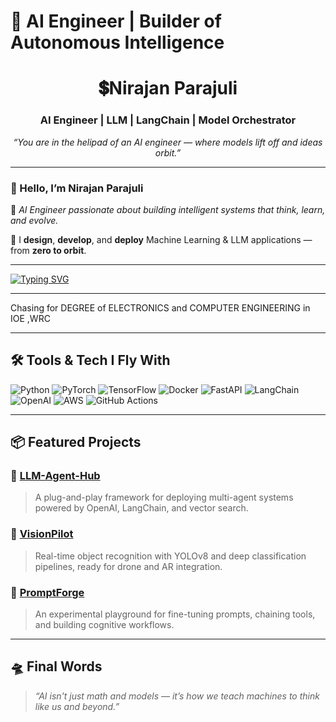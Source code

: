 # 🧠 AI Engineer | Builder of Autonomous Intelligence

<h1 align="center">💲Nirajan Parajuli</h1>
<h3 align="center">AI Engineer | LLM | LangChain | Model Orchestrator</h3>

<p align="center">
    <em>“You are in the helipad of an AI engineer — where models lift off and ideas orbit.”</em>
</p>

---

### 👋 Hello, I’m **Nirajan Parajuli**

🧠 *AI Engineer passionate about building intelligent systems that think, learn, and evolve.*

🚀 I **design**, **develop**, and **deploy** Machine Learning & LLM applications — from **zero to orbit**.

---

[![Typing SVG](https://readme-typing-svg.herokuapp.com?font=Fira+Code&size=24&pause=1000&color=58A6FF&center=true&vCenter=true&width=800&lines=Hi+there+%F0%9F%91%8B+I'm+Nirajan+Parajuli;AI+Engineer+%7C+LLM+Developer+%7C+Model+Orchestrator;Building+Intelligent+Systems+from+Zero+to+Orbit)](https://github.com/NirajanParajuli)

---

Chasing for DEGREE of ELECTRONICS and COMPUTER ENGINEERING in IOE ,WRC

---

## 🛠️ Tools & Tech I Fly With

![Python](https://img.shields.io/badge/-Python-333?style=flat&logo=python)
![PyTorch](https://img.shields.io/badge/-PyTorch-333?style=flat&logo=pytorch)
![TensorFlow](https://img.shields.io/badge/-TensorFlow-333?style=flat&logo=tensorflow)
![Docker](https://img.shields.io/badge/-Docker-333?style=flat&logo=docker)
![FastAPI](https://img.shields.io/badge/-FastAPI-333?style=flat&logo=fastapi)
![LangChain](https://img.shields.io/badge/-LangChain-333?style=flat&logo=data)
![OpenAI](https://img.shields.io/badge/-OpenAI-333?style=flat&logo=openai)
![AWS](https://img.shields.io/badge/-AWS-333?style=flat&logo=amazonaws)
![GitHub Actions](https://img.shields.io/badge/-GitHub_Actions-333?style=flat&logo=githubactions)

---

## 📦 Featured Projects

### 🔗 [LLM-Agent-Hub](https://github.com/yourusername/llm-agent-hub)  
> A plug-and-play framework for deploying multi-agent systems powered by OpenAI, LangChain, and vector search.

### 🧠 [VisionPilot](https://github.com/yourusername/visionpilot)  
> Real-time object recognition with YOLOv8 and deep classification pipelines, ready for drone and AR integration.

### 📡 [PromptForge](https://github.com/yourusername/promptforge)  
> An experimental playground for fine-tuning prompts, chaining tools, and building cognitive workflows.

---

## 🛸 Final Words

> _“AI isn't just math and models — it’s how we teach machines to think like us and beyond.”_
